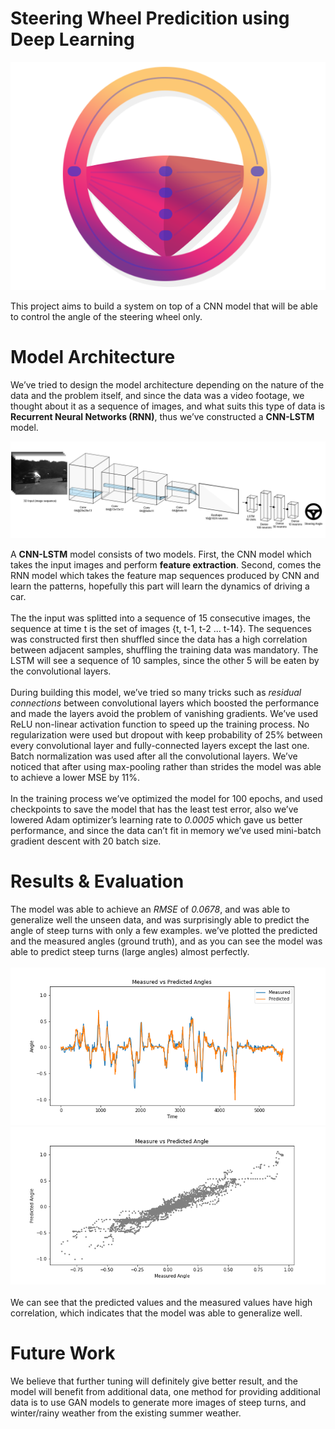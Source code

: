 # Steering Wheel Predicition using Deep Learning
<p align="center"><img src="pics/pr_logo.png"/></p>

This project aims to build a system on top of a CNN model that will be able to control the angle of the steering wheel only.

# Model Architecture

We’ve tried to design the model architecture depending on the nature of the data and the problem itself, and since the data was a video footage, we thought about it as a sequence of images, and what suits this type of data is <b>Recurrent Neural Networks (RNN)</b>, thus we’ve constructed a <b>CNN-LSTM</b> model.

![](pics/architecture.png)

A <b>CNN-LSTM</b> model consists of two models. First, the CNN model which takes the input images and perform <b>feature extraction</b>. Second, comes the RNN model which takes the feature map sequences produced by CNN and learn the patterns, hopefully this part will learn the dynamics of driving a car.
<br><br>
The the input was splitted into a sequence of 15 consecutive images, the sequence at time t is the set of images {t, t-1, t-2 ... t-14}. The sequences was constructed first then shuffled since the data has a high correlation between adjacent samples, shuffling the training data was mandatory. The LSTM will see a sequence of 10 samples, since the other 5 will be eaten by the convolutional layers.
<br><br>
During building this model, we’ve tried so many tricks such as *residual connections* between convolutional layers which boosted the performance and made the layers avoid the problem of vanishing gradients. We’ve used ReLU non-linear activation function to speed up the training process. No regularization were used but dropout with keep probability of 25% between every convolutional layer and fully-connected layers except the last one. Batch normalization was used after all the convolutional layers. We’ve noticed that after using max-pooling rather than strides the model was able to achieve a lower MSE by 11%.
<br><br>
In the training process we’ve optimized the model for 100 epochs, and used checkpoints to save the model that has the least test error, also we’ve lowered Adam optimizer’s learning rate to *0.0005* which gave us better performance, and since the data can’t fit in memory we’ve used mini-batch gradient descent with 20 batch size.

# Results & Evaluation
The model was able to achieve an *RMSE* of *0.0678*, and was able to generalize well the unseen data, and was surprisingly able to predict the angle of steep turns with only a few examples. we’ve plotted the predicted and the measured angles (ground truth), and as you can see the model was able to predict steep turns (large angles) almost perfectly.
<br>
<br>
![](pics/measure_predicted.png)
![](pics/measure_predicted_scatter.png)
<br><br>
We can see that the predicted values and the measured values have high correlation, which indicates that the model was able to generalize well.

# Future Work
We believe that further tuning will definitely give better result, and the model will benefit from additional data, one method for providing additional data is to use GAN models to generate more images of steep turns, and winter/rainy weather from the existing summer weather.